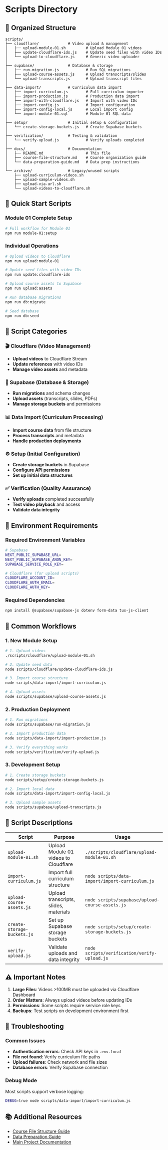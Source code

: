# Scripts Directory

## 📁 Organized Structure

```
scripts/
├── cloudflare/             # Video upload & management
│   ├── upload-module-01.sh         # Upload Module 01 videos
│   ├── update-cloudflare-ids.js    # Update seed files with video IDs
│   └── upload-to-cloudflare.js     # Generic video uploader
│
├── supabase/               # Database & storage
│   ├── run-migration.js            # Run SQL migrations
│   ├── upload-course-assets.js     # Upload transcripts/slides
│   └── upload-transcripts.js       # Upload transcript files
│
├── data-import/            # Curriculum data import
│   ├── import-curriculum.js        # Full curriculum importer
│   ├── import-production.js        # Production data import
│   ├── import-with-cloudflare.js   # Import with video IDs
│   ├── import-config.js            # Import configuration
│   ├── import-config-local.js      # Local import config
│   └── import-module-01.sql        # Module 01 SQL data
│
├── setup/                  # Initial setup & configuration
│   └── create-storage-buckets.js   # Create Supabase buckets
│
├── verification/           # Testing & validation
│   └── verify-upload.js            # Verify uploads completed
│
├── docs/                   # Documentation
│   ├── README.md                   # This file
│   ├── course-file-structure.md    # Course organization guide
│   └── data-preparation-guide.md   # Data prep instructions
│
└── archive/                # Legacy/unused scripts
    ├── upload-curriculum-videos.sh
    ├── upload-sample-videos.sh
    ├── upload-via-url.sh
    └── upload-videos-to-cloudflare.sh
```

## 🚀 Quick Start Scripts

### Module 01 Complete Setup
```bash
# Full workflow for Module 01
npm run module-01:setup
```

### Individual Operations
```bash
# Upload videos to Cloudflare
npm run upload:module-01

# Update seed files with video IDs  
npm run update:cloudflare-ids

# Upload course assets to Supabase
npm run upload:assets

# Run database migrations
npm run db:migrate

# Seed database
npm run db:seed
```

## 📂 Script Categories

### 🎬 Cloudflare (Video Management)
- **Upload videos** to Cloudflare Stream
- **Update references** with video IDs
- **Manage video assets** and metadata

### 💾 Supabase (Database & Storage)
- **Run migrations** and schema changes
- **Upload assets** (transcripts, slides, PDFs)
- **Manage storage buckets** and permissions

### 📊 Data Import (Curriculum Processing)
- **Import course data** from file structure
- **Process transcripts** and metadata
- **Handle production deployments**

### ⚙️ Setup (Initial Configuration)
- **Create storage buckets** in Supabase
- **Configure API permissions**
- **Set up initial data structures**

### ✅ Verification (Quality Assurance)
- **Verify uploads** completed successfully
- **Test video playback** and access
- **Validate data integrity**

## 🔧 Environment Requirements

### Required Environment Variables
```bash
# Supabase
NEXT_PUBLIC_SUPABASE_URL=
NEXT_PUBLIC_SUPABASE_ANON_KEY=
SUPABASE_SERVICE_ROLE_KEY=

# Cloudflare (for upload scripts)
CLOUDFLARE_ACCOUNT_ID=
CLOUDFLARE_AUTH_EMAIL=
CLOUDFLARE_AUTH_KEY=
```

### Required Dependencies
```bash
npm install @supabase/supabase-js dotenv form-data tus-js-client
```

## 🎯 Common Workflows

### 1. New Module Setup
```bash
# 1. Upload videos
./scripts/cloudflare/upload-module-01.sh

# 2. Update seed data
node scripts/cloudflare/update-cloudflare-ids.js

# 3. Import course structure
node scripts/data-import/import-curriculum.js

# 4. Upload assets
node scripts/supabase/upload-course-assets.js
```

### 2. Production Deployment
```bash
# 1. Run migrations
node scripts/supabase/run-migration.js

# 2. Import production data
node scripts/data-import/import-production.js

# 3. Verify everything works
node scripts/verification/verify-upload.js
```

### 3. Development Setup
```bash
# 1. Create storage buckets
node scripts/setup/create-storage-buckets.js

# 2. Import local data
node scripts/data-import/import-config-local.js

# 3. Upload sample assets
node scripts/supabase/upload-transcripts.js
```

## 📝 Script Descriptions

| Script | Purpose | Usage |
|--------|---------|-------|
| `upload-module-01.sh` | Upload Module 01 videos to Cloudflare | `./scripts/cloudflare/upload-module-01.sh` |
| `import-curriculum.js` | Import full curriculum structure | `node scripts/data-import/import-curriculum.js` |
| `upload-course-assets.js` | Upload transcripts, slides, materials | `node scripts/supabase/upload-course-assets.js` |
| `create-storage-buckets.js` | Set up Supabase storage buckets | `node scripts/setup/create-storage-buckets.js` |
| `verify-upload.js` | Validate uploads and data integrity | `node scripts/verification/verify-upload.js` |

## ⚠️ Important Notes

1. **Large Files**: Videos >100MB must be uploaded via Cloudflare Dashboard
2. **Order Matters**: Always upload videos before updating IDs
3. **Permissions**: Some scripts require service role keys
4. **Backups**: Test scripts on development environment first

## 🐛 Troubleshooting

### Common Issues
- **Authentication errors**: Check API keys in `.env.local`
- **File not found**: Verify curriculum file paths
- **Upload failures**: Check network and file sizes
- **Database errors**: Verify Supabase connection

### Debug Mode
Most scripts support verbose logging:
```bash
DEBUG=true node scripts/data-import/import-curriculum.js
```

## 📚 Additional Resources

- [Course File Structure Guide](docs/course-file-structure.md)
- [Data Preparation Guide](docs/data-preparation-guide.md)
- [Main Project Documentation](../docs/)